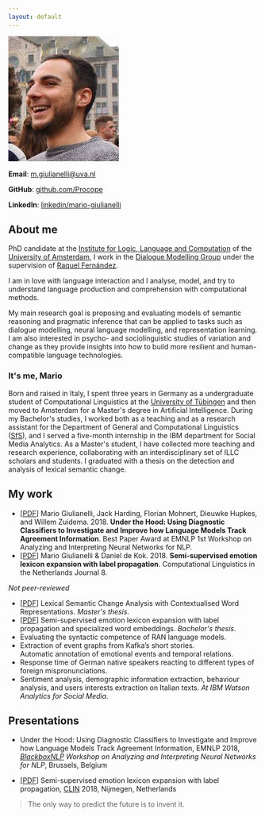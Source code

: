 ```yaml
---
layout: default
---
```


<img class="profile-picture" src="io.jpg">

**Email**: [m.giulianelli@uva.nl](mario.giulianelli@student.uva.nl)

**GitHub**: [github.com/Procope](https://github.com/Procope)

**LinkedIn**: [linkedin/mario-giulianelli](https://www.linkedin.com/in/mario-giulianelli/)  

## About me
PhD candidate at the [Institute for Logic, Language and Computation](https://www.illc.uva.nl) of the [University of Amsterdam](https://www.uva.nl/en), I work in the [Dialogue Modelling Group](https://staff.fnwi.uva.nl/r.fernandezrovira/dialogue-group.php) under the supervision of [Raquel Fernández](https://staff.fnwi.uva.nl/r.fernandezrovira/).

I am in love with language interaction and I analyse, model, and try to understand language production and comprehension with computational methods.

My main research goal is proposing and evaluating models of semantic reasoning and pragmatic inference that can be applied to tasks such as dialogue modelling, neural language modelling, and representation learning. I am also interested in psycho- and sociolinguistic studies of variation and change as they provide insights into how to build more resilient and human-compatible language technologies.


### It's me, Mario
Born and raised in Italy, I spent three years in Germany as a undergraduate student of Computational Linguistics at the [University of Tübingen](https://uni-tuebingen.de/en/) and then moved to Amsterdam for a Master's degree in Artificial Intelligence. 
During my Bachelor's studies, I worked both as a teaching and as a research assistant for the Department of General and Computational Linguistics ([SfS](https://uni-tuebingen.de/en/faculties/faculty-of-humanities/departments/modern-languages/department-of-linguistics/)), and I served a five-month internship in the IBM department for Social Media Analytics.
As a Master's student, I have collected more teaching and research experience, collaborating with an interdisciplinary set of ILLC scholars and students. I graduated with a thesis on the detection and analysis of lexical semantic change.
<!--
In July 2017 I graduated with a
thesis that proposes [new methods](https://arxiv.org/abs/1708.03910) for the analysis of affective text.
Currently I study Artificial Intelligence at the University of Amsterdam.   
-->

 
## My work
- [[PDF](https://arxiv.org/pdf/1808.08079.pdf)] Mario Giulianelli, Jack Harding, Florian Mohnert, Dieuwke Hupkes, and Willem Zuidema. 2018. **Under the Hood: Using Diagnostic Classifiers to Investigate and Improve how Language Models Track Agreement Information**. Best Paper Award at EMNLP 1st Workshop on Analyzing and Interpreting Neural Networks for NLP.
- [[PDF](https://clinjournal.org/sites/clinjournal.org/files/Giulianelli2018_0.pdf)] Mario Giulianelli & Daniel de Kok. 2018. **Semi-supervised emotion lexicon expansion with label propagation**. Computational Linguistics in the Netherlands Journal 8.

*Not peer-reviewed*
- [[PDF](mscthesis.pdf)] Lexical Semantic Change Analysis with Contextualised Word Representations. _Master's thesis._ 
- [[PDF](https://arxiv.org/pdf/1708.03910.pdf)] Semi-supervised emotion lexicon expansion with label propagation and specialized word embeddings. _Bachelor's thesis._ 
- Evaluating the syntactic competence of RAN language models.
- Extraction of event graphs from Kafka’s short stories.   
  Automatic annotation of emotional events and temporal relations.
- Response time of German native speakers reacting to different types of foreign mispronunciations. 
- Sentiment analysis, demographic information extraction, behaviour analysis, and users interests extraction
 on Italian texts. _At IBM Watson Analytics for Social Media_.

## Presentations
- Under the Hood: Using Diagnostic Classifiers to Investigate and Improve how Language Models Track Agreement Information, EMNLP 2018, _[BlackboxNLP](https://blackboxnlp.github.io) Workshop on Analyzing and Interpreting Neural Networks for NLP_, Brussels, Belgium
<!-- > 1 November 2018, 17:00, Brussels -->
- [[PDF](CLIN28.pdf)] Semi-supervised emotion lexicon expansion with label propagation, [CLIN](http://clin28.cls.ru.nl/#abstract-49) 2018, Nijmegen, Netherlands 

<!--
## GitHub
- [under-the-hood](https://github.com/Procope/under-the-hood/blob/master/README.md): using diagnostic classifiers to investigate and improve how language models process subject-verb agreement.
- [emo2vec](https://github.com/Procope/emo2vec/blob/master/README.md): expand an emotion lexicon via label propagation and learn emotion-specific word embeddings from an annotated corpus. 
-->
> The only way to predict the future is to invent it.   
